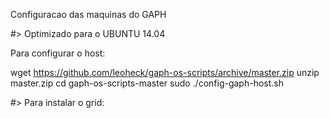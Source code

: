 
Configuracao das maquinas do GAPH

#> Optimizado para o UBUNTU 14.04

Para configurar o host:

wget https://github.com/leoheck/gaph-os-scripts/archive/master.zip
unzip master.zip
cd gaph-os-scripts-master
sudo ./config-gaph-host.sh

#> Para instalar o grid: 